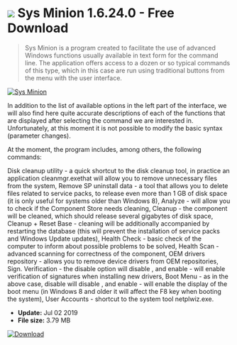 # ![](https://cdn.softexe.net/static/icon/2/sys-minion-8643.png) Sys Minion 1.6.24.0 - Free Download

> Sys Minion is a program created to facilitate the use of advanced Windows functions usually available in text form for the command line. The application offers access to a dozen or so typical commands of this type, which in this case are run using traditional buttons from the menu with the user interface.

[![Sys Minion](https://gallery.dpcdn.pl/imgc/Tools/77122/g_-_420x350_1.5_-_x20170808171111_0.png)](https://softexe.net/win/system/tweaking-optimizing/sys-minion:hfdc.html)

In addition to the list of available options in the left part of the interface, we will also find here quite accurate descriptions of each of the functions that are displayed after selecting the command we are interested in. Unfortunately, at this moment it is not possible to modify the basic syntax (parameter changes).
 
 At the moment, the program includes, among others, the following commands:
 
 
 Disk cleanup utility - a quick shortcut to the disk cleanup tool, in practice an application cleanmgr.exethat will allow you to remove unnecessary files from the system,
 Remove SP uninstall data - a tool that allows you to delete files related to service packs, to release even more than 1 GB of disk space (it is only useful for systems older than Windows 8),
 Analyze - will allow you to check if the Component Store needs cleaning,
 Cleanup - the component will be cleaned, which should release several gigabytes of disk space,
 Cleanup + Reset Base - cleaning will be additionally accompanied by restarting the database (this will prevent the installation of service packs and Windows Update updates),
 Health Check - basic check of the computer to inform about possible problems to be solved,
 Health Scan - advanced scanning for correctness of the component,
 OEM drivers repository - allows you to remove device drivers from OEM repositories,
 Sign. Verification - the disable option will disable , and enable - will enable verification of signatures when installing new drivers,
 Boot Menu - as in the above case, disable will disable , and enable - will enable the display of the boot menu (in Windows 8 and older it will affect the F8 key when booting the system),
 User Accounts - shortcut to the system tool netplwiz.exe.


- **Update:** Jul 02 2019
- **File size:** 3.79 MB

[![Download](https://cdn.softexe.net/static/img/download.png)](https://softexe.net/win/system/tweaking-optimizing/sys-minion:hfdc.html)

